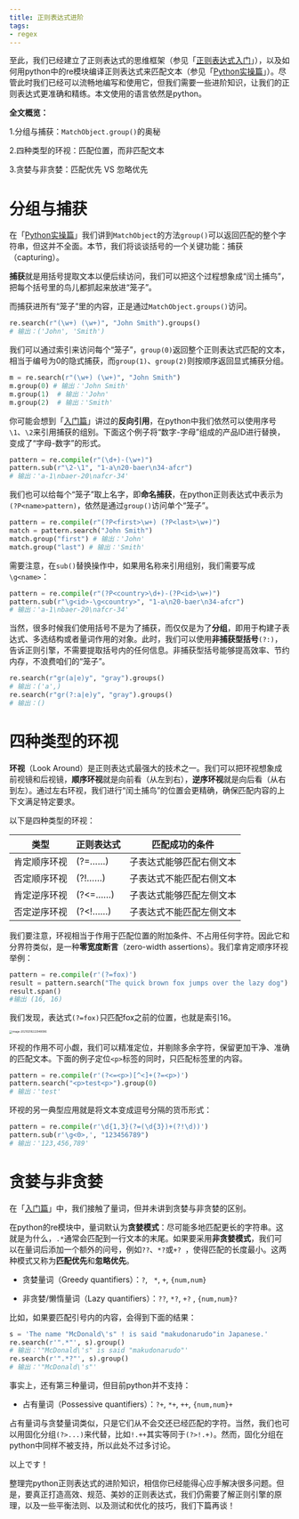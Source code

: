 ```yaml
---
title: 正则表达式进阶
tags:
- regex
---
```


至此，我们已经建立了正则表达式的思维框架（参见「[正则表达式入门](http://mp.weixin.qq.com/s?__biz=MzIzMDY0NDQ1Ng==&mid=2247484919&idx=1&sn=7309a9bf1be78ea3250838724ebaa81c&chksm=e8b10a70dfc683666f6d87e6fda6f51863dbaf565ac522b6d01d80059c01a821af70bc279438&scene=21#wechat_redirect)」），以及如何用python中的re模块编译正则表达式来匹配文本（参见「[Python实操篇](https://mp.weixin.qq.com/s/ibNb0rOSnBr4YC0PzCyIBA)」）。尽管此时我们已经可以流畅地编写和使用它，但我们需要一些进阶知识，让我们的正则表达式更准确和精练。本文使用的语言依然是python。
<!-- more -->

**全文概览：**

1.分组与捕获：`MatchObject.group()`的奥秘

2.四种类型的环视：匹配位置，而非匹配文本

3.贪婪与非贪婪：匹配优先 VS 忽略优先



# 分组与捕获

在「[Python实操篇](https://mp.weixin.qq.com/s/ibNb0rOSnBr4YC0PzCyIBA)」我们讲到`MatchObject`的方法`group()`可以返回匹配的整个字符串，但这并不全面。本节，我们将谈谈括号的一个关键功能：捕获（capturing）。

**捕获**就是用括号提取文本以便后续访问，我们可以把这个过程想象成“闰土捕鸟”，把每个括号里的鸟儿都抓起来放进“笼子”。


而捕获进所有“笼子”里的内容，正是通过`MatchObject.groups()`访问。

```python
re.search(r"(\w+) (\w+)", "John Smith").groups()
# 输出：('John', 'Smith')
```

我们可以通过索引来访问每个“笼子”，`group(0)`返回整个正则表达式匹配的文本，相当于编号为0的隐式捕获，而`group(1)`、`group(2)`则按顺序返回显式捕获分组。

```python
m = re.search(r"(\w+) (\w+)", "John Smith")
m.group(0) # 输出：'John Smith'
m.group(1)  # 输出：'John'
m.group(2)  # 输出：'Smith'
```

你可能会想到「[入门篇](http://mp.weixin.qq.com/s?__biz=MzIzMDY0NDQ1Ng==&mid=2247484919&idx=1&sn=7309a9bf1be78ea3250838724ebaa81c&chksm=e8b10a70dfc683666f6d87e6fda6f51863dbaf565ac522b6d01d80059c01a821af70bc279438&scene=21#wechat_redirect)」讲过的**反向引用**，在python中我们依然可以使用序号`\1`、`\2`来引用捕获的组别。下面这个例子将“数字-字母”组成的产品ID进行替换，变成了“字母-数字”的形式。

```python
pattern = re.compile(r"(\d+)-(\w+)")
pattern.sub(r"\2-\1", "1-a\n20-baer\n34-afcr")
# 输出：'a-1\nbaer-20\nafcr-34'
```

我们也可以给每个“笼子”取上名字，即**命名捕获**，在python正则表达式中表示为`(?P<name>pattern)`，依然是通过`group()`访问单个“笼子”。

```python
pattern = re.compile(r"(?P<first>\w+) (?P<last>\w+)")
match = pattern.search("John Smith")
match.group("first") # 输出：'John'
match.group("last") # 输出：'Smith'
```

需要注意，在`sub()`替换操作中，如果用名称来引用组别，我们需要写成`\g<name>`：

```python
pattern = re.compile(r"(?P<country>\d+)-(?P<id>\w+)")
pattern.sub(r"\g<id>-\g<country>", "1-a\n20-baer\n34-afcr")
# 输出：'a-1\nbaer-20\nafcr-34'
```

当然，很多时候我们使用括号不是为了捕获，而仅仅是为了**分组**，即用于构建子表达式、多选结构或者量词作用的对象。此时，我们可以使用**非捕获型括号**`(?:)`，告诉正则引擎，不需要提取括号内的任何信息。非捕获型括号能够提高效率、节约内存，不浪费咱们的“笼子”。

```python
re.search(r"gr(a|e)y", "gray").groups()
# 输出：('a',)
re.search(r"gr(?:a|e)y", "gray").groups()
# 输出：()
```

# 四种类型的环视

**环视**（Look Around）是正则表达式最强大的技术之一。我们可以把环视想象成前视镜和后视镜，**顺序环视**就是向前看（从左到右），**逆序环视**就是向后看（从右到左）。通过左右环视，我们进行“闰土捕鸟”的位置会更精确，确保匹配内容的上下文满足特定要求。

以下是四种类型的环视：

| 类型         | 正则表达式 | 匹配成功的条件           |
| ------------ | ---------- | ------------------------ |
| 肯定顺序环视 | (?=……)     | 子表达式能够匹配右侧文本 |
| 否定顺序环视 | (?!……)     | 子表达式不能匹配右侧文本 |
| 肯定逆序环视 | (?<=……)    | 子表达式能够匹配左侧文本 |
| 否定逆序环视 | (?<!……)    | 子表达式不能匹配左侧文本 |

我们要注意，环视相当于作用于匹配位置的附加条件、不占用任何字符。因此它和分界符类似，是一种**零宽度断言**（zero-width assertions）。我们拿肯定顺序环视举例：

```python
pattern = re.compile(r'(?=fox)')
result = pattern.search("The quick brown fox jumps over the lazy dog")
result.span()
#输出 (16, 16)
```

我们发现，表达式`(?=fox)`只匹配fox之前的位置，也就是索引16。

<img src="C:\Users\13607\AppData\Roaming\Typora\typora-user-images\image-20210218222948086.png" alt="image-20210218222948086" style="zoom: 33%;" />

环视的作用不可小觑，我们可以精准定位，并剔除多余字符，保留更加干净、准确的匹配文本。下面的例子定位`<p>`标签的同时，只匹配标签里的内容。

```python
pattern = re.compile(r'(?<=<p>)[^<]+(?=<p>)')
pattern.search("<p>test<p>").group(0)
# 输出：'test'
```

环视的另一典型应用就是将文本变成逗号分隔的货币形式：

```python
pattern = re.compile(r'\d{1,3}(?=(\d{3})+(?!\d))')
pattern.sub(r'\g<0>,', "123456789")
# 输出：'123,456,789'
```



# 贪婪与非贪婪

在「[入门篇](http://mp.weixin.qq.com/s?__biz=MzIzMDY0NDQ1Ng==&mid=2247484919&idx=1&sn=7309a9bf1be78ea3250838724ebaa81c&chksm=e8b10a70dfc683666f6d87e6fda6f51863dbaf565ac522b6d01d80059c01a821af70bc279438&scene=21#wechat_redirect)」中，我们接触了量词，但并未讲到贪婪与非贪婪的区别。

在python的re模块中，量词默认为**贪婪模式**：尽可能多地匹配更长的字符串。这就是为什么，`.*`通常会匹配到一行文本的末尾。如果要采用**非贪婪模式**，我们可以在量词后添加一个额外的问号，例如`??`、`*?`或`+? `，使得匹配的长度最小。这两种模式又称为**匹配优先**和**忽略优先**。

- 贪婪量词（Greedy quantifiers）：`?`, ` *`,  `+`,  `{num,num}`

- 非贪婪/懒惰量词（Lazy quantifiers）：`??`, `*?`, `+?` ,  `{num,num}?`

比如，如果要匹配引号内的内容，会得到下面的结果：

```python
s = 'The name "McDonald\'s" ! is said "makudonarudo"in Japanese.'
re.search(r'".*"', s).group()
# 输出：'"McDonald\'s" is said "makudonarudo"'
re.search(r'".*?"', s).group()
# 输出：'"McDonald\'s"'
```

事实上，还有第三种量词，但目前python并不支持：

- 占有量词（Possessive quantifiers）：`?+`, `*+`, `++`,  `{num,num}+`

占有量词与贪婪量词类似，只是它们从不会交还已经匹配的字符。当然，我们也可以用固化分组`(?>...)`来代替，比如`!.++`其实等同于`(?>!.+)`。然而，固化分组在python中同样不被支持，所以此处不过多讨论。



以上です！

整理完python正则表达式的进阶知识，相信你已经能得心应手解决很多问题。但是，要真正打造高效、规范、美妙的正则表达式，我们仍需要了解正则引擎的原理，以及一些平衡法则、以及测试和优化的技巧，我们下篇再谈！
